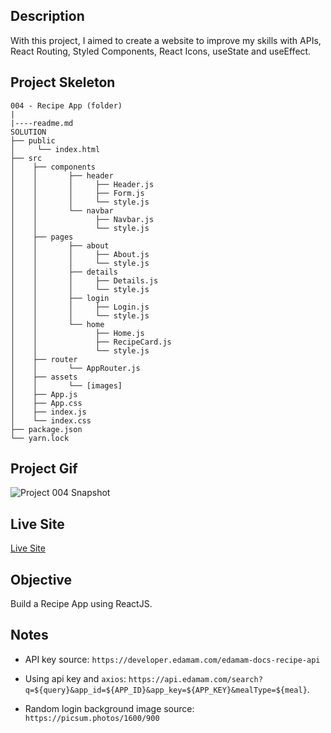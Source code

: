 ## Description

With this project, I aimed to create a website to improve my skills with APIs, React Routing, Styled Components, React Icons, useState and useEffect.

## Project Skeleton

```
004 - Recipe App (folder)
|
|----readme.md        
SOLUTION
├── public
│     └── index.html
├── src
│    ├── components
│    │       ├── header
│    │       │     ├── Header.js
│    │       │     ├── Form.js
│    │       │     └── style.js
│    │       └── navbar
│    │             ├── Navbar.js
│    │             └── style.js
│    ├── pages
│    │       ├── about
│    │       │     ├── About.js
│    │       │     └── style.js
│    │       ├── details
│    │       │     ├── Details.js
│    │       │     └── style.js
│    │       ├── login
│    │       │     ├── Login.js
│    │       │     └── style.js
│    │       └── home
│    │             ├── Home.js
│    │             ├── RecipeCard.js
│    │             └── style.js
│    ├── router
│    │       └── AppRouter.js
│    ├── assets
│    │       └── [images]
│    ├── App.js
│    ├── App.css
│    ├── index.js
│    └── index.css
├── package.json
└── yarn.lock
```

## Project Gif

![Project 004 Snapshot](food-search-app.gif)

## Live Site

[Live Site](https://mskose-recipe-app-react.netlify.app/)

## Objective

Build a Recipe App using ReactJS.

## Notes

- API key source: `https://developer.edamam.com/edamam-docs-recipe-api`

- Using api key and `axios`: `https://api.edamam.com/search?q=${query}&app_id=${APP_ID}&app_key=${APP_KEY}&mealType=${meal}`.

- Random login background image source: `https://picsum.photos/1600/900`
